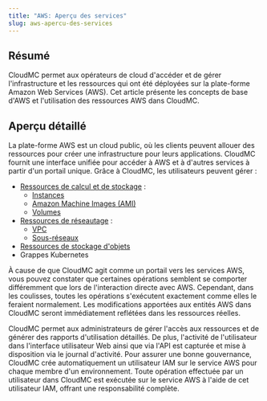 ```yaml
---
title: "AWS: Aperçu des services"
slug: aws-apercu-des-services
---
```



## Résumé

CloudMC permet aux opérateurs de cloud d'accéder et de gérer l'infrastructure et les ressources qui ont été déployées sur la plate-forme Amazon Web Services \(AWS\). Cet article présente les concepts de base d'AWS et l'utilisation des ressources AWS dans CloudMC.

## Aperçu détaillé

La plate-forme AWS est un cloud public, où les clients peuvent allouer des ressources pour créer une infrastructure pour leurs applications. CloudMC fournit une interface unifiée pour accéder à AWS et à d'autres services à partir d'un portail unique. Grâce à CloudMC, les utilisateurs peuvent gérer :

-   [Ressources de calcul et de stockage](aws-compute.md) :
    -   [Instances](aws-instances.md)
    -   [Amazon Machine Images \(AMI\)](aws-amis.md)
    -   [Volumes](aws-volumes.md)
-   [Ressources de réseautage](aws-networking.md) :
    -   [VPC](aws-vpcs.md)
    -   [Sous-réseaux](aws-subnetworks.md)
-   [Ressources de stockage d'objets](aws-object_storage.md)
-   Grappes Kubernetes

À cause de que CloudMC agit comme un portail vers les services AWS, vous pouvez constater que certaines opérations semblent se comporter différemment que lors de l'interaction directe avec AWS. Cependant, dans les coulisses, toutes les opérations s'exécutent exactement comme elles le feraient normalement. Les modifications apportées aux entités AWS dans CloudMC seront immédiatement reflétées dans les ressources réelles.

CloudMC permet aux administrateurs de gérer l'accès aux ressources et de générer des rapports d'utilisation détaillés. De plus, l'activité de l'utilisateur dans l'interface utilisateur Web ainsi que via l'API est capturée et mise à disposition via le journal d'activité. Pour assurer une bonne gouvernance, CloudMC crée automatiquement un utilisateur IAM sur le service AWS pour chaque membre d'un environnement. Toute opération effectuée par un utilisateur dans CloudMC est exécutée sur le service AWS à l'aide de cet utilisateur IAM, offrant une responsabilité complète.

